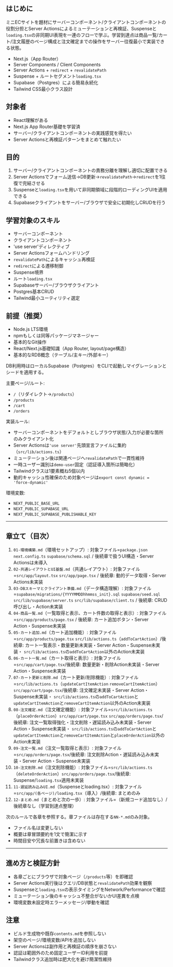 ## はじめに
ミニECサイトを題材にサーバーコンポーネント/クライアントコンポーネントの役割分担とServer Actionsによるミューテーションと再検証、Suspenseと`loading.tsx`の非同期UI表現を一連のフローで学ぶ。学習到達点は商品一覧/カート/注文履歴のページ構成と注文確定までの操作をサーバー往復最小で実装できる状態。
- Next.js（App Router）
- Server Components / Client Components
- Server Actions + `redirect` + `revalidatePath`
- Suspense + ルートセグメント`loading.tsx`
- Supabase（Postgres）による簡易永続化
- Tailwind CSS最小クラス設計

## 対象者
- React理解がある
- Next.js App Router基礎を学習済
- サーバー/クライアントコンポーネントの実践感覚を得たい
- Server Actionsと再検証パターンをまとめて触れたい

## 目的
1. サーバー/クライアントコンポーネントの責務分離を理解し適切に配置できる
2. Server Actionsでフォーム送信→DB更新→`revalidatePath`→`redirect`を1往復で完結させる
3. Suspenseと`loading.tsx`を用いて非同期領域に段階的ローディングUIを適用できる
4. Supabaseクライアントをサーバー/ブラウザで安全に初期化しCRUDを行う

## 学習対象のスキル
- サーバーコンポーネント
- クライアントコンポーネント
- 'use server'ディレクティブ
- Server Actionsフォームハンドリング
- `revalidatePath`によるキャッシュ再検証
- `redirect`による遷移制御
- Suspense境界
- ルート`loading.tsx`
- Supabaseサーバー/ブラウザクライアント
- Postgres基本CRUD
- Tailwind最小ユーティリティ選定

## 前提（推奨）
- Node.js LTS環境
- npmもしくは同等パッケージマネージャー
- 基本的なGit操作
- React/Next.js基礎知識（App Router, layout/page構造）
- 基本的なRDB概念（テーブル/主キー/外部キー）

DB利用時はローカルSupabase（Postgres）をCLIで起動しマイグレーションとシードを適用する。

主要ページ/ルート:
- `/`（リダイレクト→`/products`）
- `/products`
- `/cart`
- `/orders`

実装ルール:
- サーバーコンポーネントをデフォルトとしブラウザ状態/入力が必要な箇所のみクライアント化
- Server Actionsは`'use server'`先頭宣言ファイルに集約（`src/lib/actions.ts`）
- ミューテーション後は関連ページへ`revalidatePath`で一貫性維持
- 一時ユーザー識別は`demo-user`固定（認証導入箇所は簡略化）
- Tailwindクラスは1要素概ね5個以内
- 動的キャッシュ性確保のため対象ページは`export const dynamic = 'force-dynamic'`

環境変数:
- `NEXT_PUBLIC_BASE_URL`
- `NEXT_PUBLIC_SUPABASE_URL`
- `NEXT_PUBLIC_SUPABASE_PUBLISHABLE_KEY`

---
## 章立て（目次）
1. `01-環境構築.md`（環境セットアップ）: 対象ファイル=`package.json` `next.config.ts` `supabase/schema.sql` / 後続章で扱うUI構造・Server Actionsは未導入
2. `02-共通レイアウトとUI基盤.md`（共通レイアウト）: 対象ファイル=`src/app/layout.tsx` `src/app/page.tsx` / 後続章: 動的データ取得・Server Actions未実装
3. `03-DBスキーマとクライアント準備.md`（データ構造理解）: 対象ファイル=`supabase/migrations/{YYYYMMDDhhmmss_init}.sql` `supabase/seed.sql` `src/lib/supabase/server.ts` `src/lib/supabase/client.ts` / 後続章: CRUD呼び出し・Action未実装
4. `04-商品一覧.md`（一覧取得と表示、カート件数の取得と表示）: 対象ファイル=`src/app/products/page.tsx` / 後続章: カート追加ボタン・Server Action・Suspense未実装
5. `05-カート追加.md`（カート追加機能）: 対象ファイル=`src/app/products/page.tsx` `src/lib/actions.ts`（`addToCartAction`）/後続章: カート一覧表示・数量更新未実装・Server Action・Suspense未実装・ `src/lib/actions.ts`の`addToCartAction`以外のAction未実装
6. `06-カート一覧.md`（カート取得と表示）: 対象ファイル=`src/app/cart/page.tsx`/後続章: 数量更新・削除Action未実装・Server Action・Suspense未実装
7. `07-カート更新と削除.md`（カート更新/削除機能）: 対象ファイル=`src/lib/actions.ts`（`updateCartItemAction` `removeCartItemAction`）`src/app/cart/page.tsx`/後続章: 注文確定未実装・Server Action・Suspense未実装・ `src/lib/actions.ts`の`addToCartAction`と`updateCartItemAction`と`removeCartItemAction`以外のAction未実装
8. `08-注文確定.md`（注文確定機能）: 対象ファイル=`src/lib/actions.ts`（`placeOrderAction`）`src/app/cart/page.tsx` `src/app/orders/page.tsx`/後続章: 注文一覧取得強化・注文削除・遅延読み込み未実装・Server Action・Suspense未実装・ `src/lib/actions.ts`の`addToCartAction`と`updateCartItemAction`と`removeCartItemAction`と`placeOrderAction`以外のAction未実装
9. `09-注文一覧.md`（注文一覧取得と表示）: 対象ファイル=`src/app/orders/page.tsx`/後続章: 注文削除Action・遅延読み込み未実装・Server Action・Suspense未実装
10. `10-注文削除.md`（注文削除機能）: 対象ファイル=`src/lib/actions.ts`（`deleteOrderAction`）`src/app/orders/page.tsx`/後続章: Suspense/`loading.tsx`適用未実装
11. `11-遅延読み込みUI.md`（Suspenseとloading.tsx）: 対象ファイル=`src/app/(各ページ)/loading.tsx`（導入）/後続章: まとめのみ
12. `12-まとめ.md`（まとめと次の一歩）: 対象ファイル=（新規コード追加なし）/後続章なし（学習到達点整理）

次のルールで各章を参照する。章ファイルは存在する`NN-*.md`のみ対象。
- ファイル名は変更しない
- 概要は章冒頭要約を1文で簡潔に示す
- 時間目安や冗長な前置きは含めない

---
## 進め方と検証方針
- 各章ごとにブラウザで対象ページ（`/products`等）を即確認
- Server Actions実行後はクエリ/DB状態と`revalidatePath`効果を観察
- Suspenseと`loading.tsx`の表示タイミングをNetwork/Performanceで確認
- ミューテーション後のキャッシュ不整合がないかUI差異を点検
- 環境変数未設定時エラーメッセージ/挙動を確認

## 注意
- ビルド生成物や既存`contents.md`を参照しない
- 架空のページ/環境変数/APIを追加しない
- Server Actionsは副作用と再検証の順序を崩さない
- 認証は範囲外のため固定ユーザーID利用を前提
- Tailwindクラス追加時は肥大化を避け簡潔性維持

